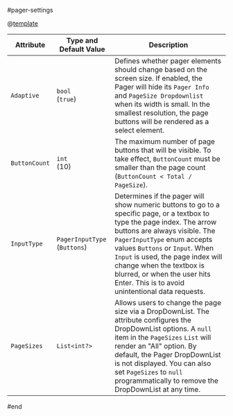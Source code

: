 #pager-settings
 
@[template](/_contentTemplates/common/parameters-table-styles.md#table-layout)

| Attribute | Type and Default Value | Description |
|----------|----------|----------|
|`Adaptive` | `bool` <br/> (`true`) | Defines whether pager elements should change based on the screen size. If enabled, the Pager will hide its `Pager Info` and `PageSize Dropdownlist` when its width is small. In the smallest resolution, the page buttons will be rendered as a select element.
|`ButtonCount` | `int` <br/> (10) | The maximum number of page buttons that will be visible. To take effect, `ButtonCount` must be smaller than the page count (`ButtonCount < Total / PageSize`).
| `InputType` | `PagerInputType` <br/> (`Buttons`) | Determines if the pager will show numeric buttons to go to a specific page, or a textbox to type the page index. The arrow buttons are always visible. The `PagerInputType` enum accepts values `Buttons`  or `Input`. When `Input` is used, the page index will change when the textbox is blurred, or when the user hits Enter. This is to avoid unintentional data requests.
| `PageSizes` | `List<int?>` | Allows users to change the page size via a DropDownList. The attribute configures the DropDownList options. A `null` item in the `PageSizes` `List` will render an "All" option. By default, the Pager DropDownList is not displayed. You can also set `PageSizes` to `null` programmatically to remove the DropDownList at any time.
#end